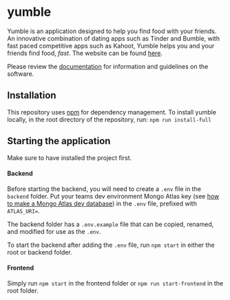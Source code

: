 # yumble

Yumble is an application designed to help you find food with your friends. An innovative combination of dating apps such as Tinder and Bumble, with fast paced competitive apps such as Kahoot, Yumble helps you and your friends find food, *fast*. The website can be found [here](https://yumble.xyz).

Please review the [documentation](https://github.com/we-are-number-1/yumble/wiki) for information and guidelines on the software.

## Installation

This repository uses [npm](https://www.npmjs.com/get-npm) for dependency management. To install yumble locally, in the root directory of the repository, run:
```npm run install-full```

## Starting the application

Make sure to have installed the project first.

#### Backend

Before starting the backend, you will need to create a `.env` file in the `backend` folder. Put your teams dev environment Mongo Atlas key (see [how to make a Mongo Atlas dev database](https://github.com/we-are-number-1/yumble/wiki/MongoDB-Atlas)) in the `.env` file, prefixed with `ATLAS_URI=`. 

The backend folder has a `.env.example` file that can be copied, renamed, and modified for use as the `.env`.

To start the backend after adding the `.env` file, run `npm start` in either the root or backend folder.

#### Frontend

Simply run `npm start` in the frontend folder or `npm run start-frontend` in the root folder.

